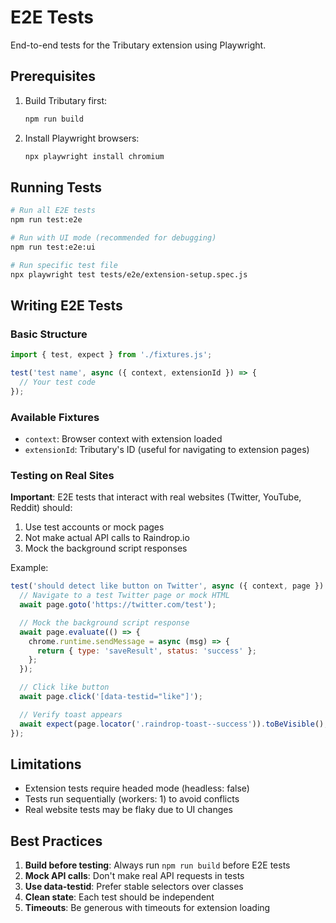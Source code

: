 # E2E Tests

End-to-end tests for the Tributary extension using Playwright.

## Prerequisites

1. Build Tributary first:

   ```bash
   npm run build
   ```

2. Install Playwright browsers:
   ```bash
   npx playwright install chromium
   ```

## Running Tests

```bash
# Run all E2E tests
npm run test:e2e

# Run with UI mode (recommended for debugging)
npm run test:e2e:ui

# Run specific test file
npx playwright test tests/e2e/extension-setup.spec.js
```

## Writing E2E Tests

### Basic Structure

```javascript
import { test, expect } from './fixtures.js';

test('test name', async ({ context, extensionId }) => {
  // Your test code
});
```

### Available Fixtures

- `context`: Browser context with extension loaded
- `extensionId`: Tributary's ID (useful for navigating to extension pages)

### Testing on Real Sites

**Important**: E2E tests that interact with real websites (Twitter, YouTube, Reddit) should:

1. Use test accounts or mock pages
2. Not make actual API calls to Raindrop.io
3. Mock the background script responses

Example:

```javascript
test('should detect like button on Twitter', async ({ context, page }) => {
  // Navigate to a test Twitter page or mock HTML
  await page.goto('https://twitter.com/test');

  // Mock the background script response
  await page.evaluate(() => {
    chrome.runtime.sendMessage = async (msg) => {
      return { type: 'saveResult', status: 'success' };
    };
  });

  // Click like button
  await page.click('[data-testid="like"]');

  // Verify toast appears
  await expect(page.locator('.raindrop-toast--success')).toBeVisible();
});
```

## Limitations

- Extension tests require headed mode (headless: false)
- Tests run sequentially (workers: 1) to avoid conflicts
- Real website tests may be flaky due to UI changes

## Best Practices

1. **Build before testing**: Always run `npm run build` before E2E tests
2. **Mock API calls**: Don't make real API requests in tests
3. **Use data-testid**: Prefer stable selectors over classes
4. **Clean state**: Each test should be independent
5. **Timeouts**: Be generous with timeouts for extension loading
